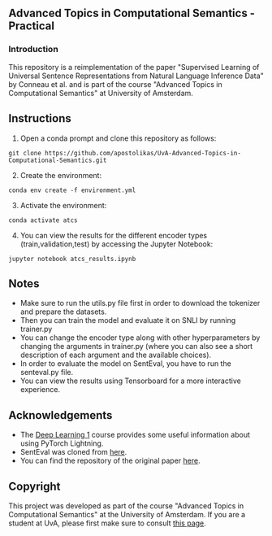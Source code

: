 ## Advanced Topics in Computational Semantics - Practical

### Introduction 

This repository is a reimplementation of the paper "Supervised Learning of Universal Sentence Representations from Natural Language Inference Data" by Conneau et al. and is part of the course "Advanced Topics in Computational Semantics" at University of Amsterdam.

## Instructions

1) Open a conda prompt and clone this repository as follows:

`git clone https://github.com/apostolikas/UvA-Advanced-Topics-in-Computational-Semantics.git`

2) Create the environment:

`conda env create -f environment.yml`

3) Activate the environment:

`conda activate atcs`

4) You can view the results for the different encoder types (train,validation,test) by accessing the Jupyter Notebook:

`jupyter notebook atcs_results.ipynb`

## Notes

- Make sure to run the utils.py file first in order to download the tokenizer and prepare the datasets.
- Then you can train the model and evaluate it on SNLI by running trainer.py
- You can change the encoder type along with other hyperparameters by changing the arguments in trainer.py (where you can also see a short description of each argument and the available choices).
- In order to evaluate the model on SentEval, you have to run the senteval.py file.
- You can view the results using Tensorboard for a more interactive experience.


## Acknowledgements 

- The [Deep Learning 1](https://uvadlc.github.io) course provides some useful information about using PyTorch Lightning.
- SentEval was cloned from [here](https://github.com/facebookresearch/SentEval).
- You can find the repository of the original paper [here](https://github.com/ihsgnef/InferSent-1).

## Copyright

This project was developed as part of the course "Advanced Topics in Computational Semantics" at the University of Amsterdam. If you are a student at UvA, please first make sure to consult [this page](https://student.uva.nl/en/topics/plagiarism-and-fraud).
